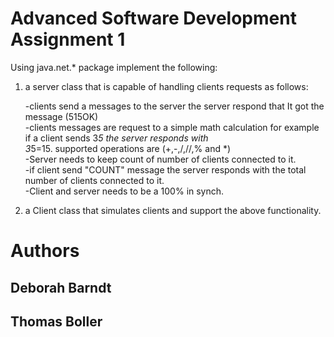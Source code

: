 # Advanced Software Development Assignment 1
Using java.net.* package implement the following:

1. a server class that is capable of handling clients requests as follows:

   -clients send a messages to the server the server respond that It got the message (515OK)  
   -clients messages are request to a simple math calculation for example if a client sends 3*5 the server responds with  
       3*5=15. supported operations are (+,-,/,//,% and *)  
   -Server needs to keep count of number of clients connected to it.  
   -if client send "COUNT" message the server responds with the total number of clients connected to it.  
   -Client and server needs to be a 100% in synch.   
  
2. a Client class that simulates clients and support the above functionality.

# Authors 

## Deborah Barndt
## Thomas Boller


